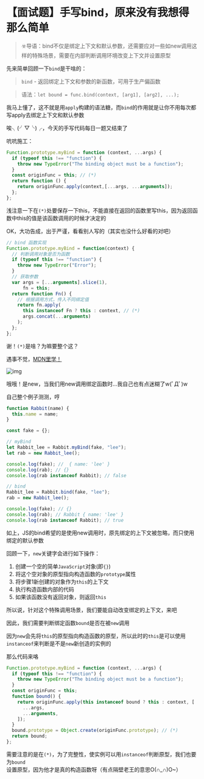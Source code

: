 # 【面试题】手写bind，原来没有我想得那么简单

> ☣️导语：bind不仅是绑定上下文和默认参数，还需要应对一些如new调用这样的特殊场景，需要在内部判断调用环境改变上下文并设置原型

先来简单回顾一下`bind`是干啥的：

> `bind` - 返回绑定上下文和参数的新函数，可用于生产偏函数

> 语法：`let bound = func.bind(context, [arg1], [arg2], ...);`

我马上懂了，这不就是用`apply`构建的语法糖，而`bind`的作用就是让你不用每次都写apply去绑定上下文和默认参数

唉╮(╯▽╰)╭，今天的手写代码每日一题又结束了

吭吭施工：

```javascript
Function.prototype.myBind = function (context, ...args) {
  if (typeof this !== "function") {
    throw new TypeError("The binding object must be a function");
  }
  const originFunc = this; // (*)
  return function () {
    return originFunc.apply(context,[...args, ...arguments]); 
  };
};
```

浅注意一下在`(*)`处要保存一下this，不能直接在返回的函数里写this，因为返回函数中this的值是该函数调用的时候才决定的

OK，大功告成，出于严谨，看看别人写的（其实也没什么好看的对吧）

```javascript
// bind 函数实现
Function.prototype.myBind = function(context) {
  // 判断调用对象是否为函数
  if (typeof this !== "function") {
    throw new TypeError("Error");
  }
  // 获取参数
  var args = [...arguments].slice(1),
      fn = this;
  return function Fn() {
    // 根据调用方式，传入不同绑定值
    return fn.apply(
      this instanceof Fn ? this : context, // (*)
      args.concat(...arguments)
    );
  };
};
```

谢！`(*)`是啥？为嘛要整个这？

遇事不觉，[MDN里学！](https://developer.mozilla.org/zh-CN/docs/Web/JavaScript/Reference/Global_Objects/Function/bind#%E4%BD%9C%E4%B8%BA%E6%9E%84%E9%80%A0%E5%87%BD%E6%95%B0%E4%BD%BF%E7%94%A8%E7%9A%84%E7%BB%91%E5%AE%9A%E5%87%BD%E6%95%B0 "MDN里学！")

![img](https://i.ibb.co/2YDYHvJ/image-mkk-Fn-X67d-R.png)

哦哦！是new，当我们用new调用绑定函数时...我自己也有点迷糊了w(ﾟДﾟ)w

自己整个例子测测，哼

```javascript
function Rabbit(name) {
  this.name = name;
}

const fake = {};

// myBind
let Rabbit_lee = Rabbit.myBind(fake, "lee");
let rab = new Rabbit_lee();

console.log(fake); //  { name: 'lee' }
console.log(rab); // {}
console.log(rab instanceof Rabbit); // false

// bind
Rabbit_lee = Rabbit.bind(fake, "lee");
rab = new Rabbit_lee();

console.log(fake); // {}
console.log(rab); // Rabbit { name: 'lee' }
console.log(rab instanceof Rabbit); // true

```

如上，JS的bind希望的是使用new调用时，原先绑定的上下文被忽略，而只使用绑定的默认参数

回顾一下，`new`关键字会进行如下操作：

1.  创建一个空的简单`JavaScript`对象(即`{}`)
2.  将这个空对象的原型指向构造函数的`prototype`属性
3.  将步骤1新创建的对象作为`this`的上下文
4.  执行构造函数内部的代码
5.  如果该函数没有返回对象，则返回`this`

所以说，针对这个特殊调用场景，我们要能自动改变绑定的上下文，来吧

因此，我们需要判断绑定函数`bound`是否在被`new`调用

因为`new`会先将`this`的原型指向构造函数的原型，所以此时的`this`是可以使用`instanceof`来判断是不是`new`新创造的实例的

那么代码来咯

```javascript
Function.prototype.myBind = function (context, ...args) {
  if (typeof this !== "function") {
    throw new TypeError("The binding object must be a function");
  }
  const originFunc = this;
  function bound() {
    return originFunc.apply(this instanceof bound ? this : context, [
      ...args,
      ...arguments,
    ]);
  }
  bound.prototype = Object.create(originFunc.prototype); // (*)
  return bound;
};

```

需要注意的是在`(*)`，为了完整性，使实例可以用`instanceof`判断原型，我们也要为`bound`设置原型，因为他才是真的构造函数呀（有点隔壁老王的意思O(∩\_∩)O\~）

